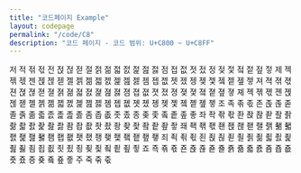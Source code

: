 ```yaml
---
title: "코드페이지 Example"
layout: codepage
permalink: "/code/C8"
description: "코드 페이지 - 코드 범위: U+C800 ~ U+C8FF"
---
```


<span class="character">저</span>
<span class="character">적</span>
<span class="character">젂</span>
<span class="character">젃</span>
<span class="character">전</span>
<span class="character">젅</span>
<span class="character">젆</span>
<span class="character">젇</span>
<span class="character">절</span>
<span class="character">젉</span>
<span class="character">젊</span>
<span class="character">젋</span>
<span class="character">젌</span>
<span class="character">젍</span>
<span class="character">젎</span>
<span class="character">젏</span>
<span class="character">점</span>
<span class="character">접</span>
<span class="character">젒</span>
<span class="character">젓</span>
<span class="character">젔</span>
<span class="character">정</span>
<span class="character">젖</span>
<span class="character">젗</span>
<span class="character">젘</span>
<span class="character">젙</span>
<span class="character">젚</span>
<span class="character">젛</span>
<span class="character">제</span>
<span class="character">젝</span>
<span class="character">젞</span>
<span class="character">젟</span>
<span class="character">젠</span>
<span class="character">젡</span>
<span class="character">젢</span>
<span class="character">젣</span>
<span class="character">젤</span>
<span class="character">젥</span>
<span class="character">젦</span>
<span class="character">젧</span>
<span class="character">젨</span>
<span class="character">젩</span>
<span class="character">젪</span>
<span class="character">젫</span>
<span class="character">젬</span>
<span class="character">젭</span>
<span class="character">젮</span>
<span class="character">젯</span>
<span class="character">젰</span>
<span class="character">젱</span>
<span class="character">젲</span>
<span class="character">젳</span>
<span class="character">젴</span>
<span class="character">젵</span>
<span class="character">젶</span>
<span class="character">젷</span>
<span class="character">져</span>
<span class="character">젹</span>
<span class="character">젺</span>
<span class="character">젻</span>
<span class="character">젼</span>
<span class="character">젽</span>
<span class="character">젾</span>
<span class="character">젿</span>
<span class="character">졀</span>
<span class="character">졁</span>
<span class="character">졂</span>
<span class="character">졃</span>
<span class="character">졄</span>
<span class="character">졅</span>
<span class="character">졆</span>
<span class="character">졇</span>
<span class="character">졈</span>
<span class="character">졉</span>
<span class="character">졊</span>
<span class="character">졋</span>
<span class="character">졌</span>
<span class="character">졍</span>
<span class="character">졎</span>
<span class="character">졏</span>
<span class="character">졐</span>
<span class="character">졑</span>
<span class="character">졒</span>
<span class="character">졓</span>
<span class="character">졔</span>
<span class="character">졕</span>
<span class="character">졖</span>
<span class="character">졗</span>
<span class="character">졘</span>
<span class="character">졙</span>
<span class="character">졚</span>
<span class="character">졛</span>
<span class="character">졜</span>
<span class="character">졝</span>
<span class="character">졞</span>
<span class="character">졟</span>
<span class="character">졠</span>
<span class="character">졡</span>
<span class="character">졢</span>
<span class="character">졣</span>
<span class="character">졤</span>
<span class="character">졥</span>
<span class="character">졦</span>
<span class="character">졧</span>
<span class="character">졨</span>
<span class="character">졩</span>
<span class="character">졪</span>
<span class="character">졫</span>
<span class="character">졬</span>
<span class="character">졭</span>
<span class="character">졮</span>
<span class="character">졯</span>
<span class="character">조</span>
<span class="character">족</span>
<span class="character">졲</span>
<span class="character">졳</span>
<span class="character">존</span>
<span class="character">졵</span>
<span class="character">졶</span>
<span class="character">졷</span>
<span class="character">졸</span>
<span class="character">졹</span>
<span class="character">졺</span>
<span class="character">졻</span>
<span class="character">졼</span>
<span class="character">졽</span>
<span class="character">졾</span>
<span class="character">졿</span>
<span class="character">좀</span>
<span class="character">좁</span>
<span class="character">좂</span>
<span class="character">좃</span>
<span class="character">좄</span>
<span class="character">종</span>
<span class="character">좆</span>
<span class="character">좇</span>
<span class="character">좈</span>
<span class="character">좉</span>
<span class="character">좊</span>
<span class="character">좋</span>
<span class="character">좌</span>
<span class="character">좍</span>
<span class="character">좎</span>
<span class="character">좏</span>
<span class="character">좐</span>
<span class="character">좑</span>
<span class="character">좒</span>
<span class="character">좓</span>
<span class="character">좔</span>
<span class="character">좕</span>
<span class="character">좖</span>
<span class="character">좗</span>
<span class="character">좘</span>
<span class="character">좙</span>
<span class="character">좚</span>
<span class="character">좛</span>
<span class="character">좜</span>
<span class="character">좝</span>
<span class="character">좞</span>
<span class="character">좟</span>
<span class="character">좠</span>
<span class="character">좡</span>
<span class="character">좢</span>
<span class="character">좣</span>
<span class="character">좤</span>
<span class="character">좥</span>
<span class="character">좦</span>
<span class="character">좧</span>
<span class="character">좨</span>
<span class="character">좩</span>
<span class="character">좪</span>
<span class="character">좫</span>
<span class="character">좬</span>
<span class="character">좭</span>
<span class="character">좮</span>
<span class="character">좯</span>
<span class="character">좰</span>
<span class="character">좱</span>
<span class="character">좲</span>
<span class="character">좳</span>
<span class="character">좴</span>
<span class="character">좵</span>
<span class="character">좶</span>
<span class="character">좷</span>
<span class="character">좸</span>
<span class="character">좹</span>
<span class="character">좺</span>
<span class="character">좻</span>
<span class="character">좼</span>
<span class="character">좽</span>
<span class="character">좾</span>
<span class="character">좿</span>
<span class="character">죀</span>
<span class="character">죁</span>
<span class="character">죂</span>
<span class="character">죃</span>
<span class="character">죄</span>
<span class="character">죅</span>
<span class="character">죆</span>
<span class="character">죇</span>
<span class="character">죈</span>
<span class="character">죉</span>
<span class="character">죊</span>
<span class="character">죋</span>
<span class="character">죌</span>
<span class="character">죍</span>
<span class="character">죎</span>
<span class="character">죏</span>
<span class="character">죐</span>
<span class="character">죑</span>
<span class="character">죒</span>
<span class="character">죓</span>
<span class="character">죔</span>
<span class="character">죕</span>
<span class="character">죖</span>
<span class="character">죗</span>
<span class="character">죘</span>
<span class="character">죙</span>
<span class="character">죚</span>
<span class="character">죛</span>
<span class="character">죜</span>
<span class="character">죝</span>
<span class="character">죞</span>
<span class="character">죟</span>
<span class="character">죠</span>
<span class="character">죡</span>
<span class="character">죢</span>
<span class="character">죣</span>
<span class="character">죤</span>
<span class="character">죥</span>
<span class="character">죦</span>
<span class="character">죧</span>
<span class="character">죨</span>
<span class="character">죩</span>
<span class="character">죪</span>
<span class="character">죫</span>
<span class="character">죬</span>
<span class="code tofu"></span>
<span class="code tofu"></span>
<span class="code tofu"></span>
<span class="character">죰</span>
<span class="character">죱</span>
<span class="character">죲</span>
<span class="character">죳</span>
<span class="character">죴</span>
<span class="character">죵</span>
<span class="character">죶</span>
<span class="code tofu"></span>
<span class="character">죸</span>
<span class="code tofu"></span>
<span class="character">죺</span>
<span class="character">죻</span>
<span class="character">주</span>
<span class="character">죽</span>
<span class="character">죾</span>
<span class="character">죿</span>